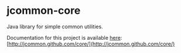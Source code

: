 jcommon-core
=======

Java library for simple common utilities.

Documentation for this project is available [here](http://jcommon.github.com/core/):
[http://jcommon.github.com/core/](http://jcommon.github.com/core/)